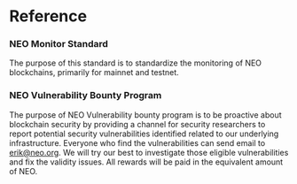 # Reference

### NEO Monitor Standard
The purpose of this standard is to standardize the monitoring of NEO blockchains, primarily for mainnet and testnet. 

### NEO Vulnerability Bounty Program
The purpose of NEO Vulnerability bounty program is to be proactive about blockchain security by providing a channel for security researchers to report potential security vulnerabilities identified related to our underlying infrastructure. Everyone who find the vulnerabilities can send email to erik@neo.org. We will try our best to investigate those eligible vulnerabilities and fix the validity issues. All rewards will be paid in the equivalent amount of NEO.
